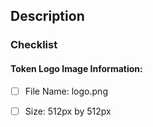 ## Description

### Checklist
#### Token Logo Image Information:

- [ ] File Name: logo.png
- [ ] Size: 512px by 512px

